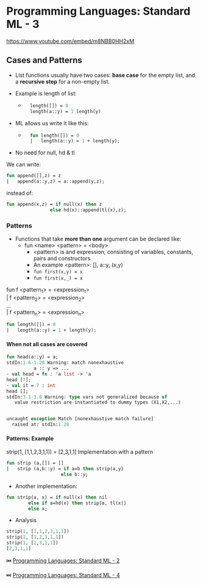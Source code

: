 # Programming Languages: Standard ML - 3

https://www.youtube.com/embed/m8NBB0HH2xM

## Cases and Patterns

- List functions usually have two cases: **base case** for the empty list, and a **recursive step** for a non-empty list.
- Example is length of list:
  - ```sml
      length([]) = 0
      length(a::y) = 1 length(y)
    ```
- ML allows us write it like this:

  - ```sml
      fun length([]) = 0
      |   length(a::y) = 1 + length(y);
    ```

- No need for null, hd & tl

We can write:

```sml
fun append([],z) = z
|   append(a::y,z) = a::append(y,z);
```

instead of:

```sml
fun append(x,z) = if null(x) then z
                else hd(x)::append(tl(x),z);
```

### Patterns

- Functions that take **more than one** argument can be declared like:
  - fun \<name> \<pattern> = \<body>
    - \<pattern> is and expression, consisting of variables, constants, pairs and constructors
    - An example \<pattern>: [], a::y, (x,y)
    - `fun first(x,y) = x`
    - `fun first(x,_) = x`

fun f \<pattern<sub>1</sub>> = \<expression<sub>1</sub>><br>
| f \<pattern<sub>2</sub>> = \<expression<sub>2</sub>><br>
...<br>
| f \<pattern<sub>n</sub>> = \<expression<sub>n</sub>><br>

```sml
fun length([]) = 0
|   length(a::y) = 1 + length(y);
```

#### When not all cases are covered

```sml
fun head(a::y) = a;
stdIn:1.6-1.20 Warning: match nonexhaustive
          a :: y => ...
- val head = fn : 'a list -> 'a
head [7];
- val it = 7 : int
head [];
stdIn:3.1-3.8 Warning: type vars not generalized because of
   value restriction are instantiated to dummy types (X1,X2,...)


uncaught exception Match [nonexhaustive match failure]
  raised at: stdIn:1.20
```

#### Patterns: Example

strip(1, [1,1,2,3,1,1]) = [2,3,1,1]
Implementation with a pattern

```sml
fun strip (a,[]) = []
|   strip (a,b::y) = if a=b then strip(a,y)
                    else b::y;
```

- Another implementation:

```sml
fun strip(a, x) = if null(x) then nil
        else if a=hd(x) then strip(a, tl(x))
        else x;
```

- Analysis

```sml
strip(1, [1,1,2,3,1,1])
strip(1, [1,2,3,1,1])
strip(1, [2,3,1,1])
[2,3,1,1]
```
:previous_track_button: [Programming Languages: Standard ML - 2](2-Recursion.md)

:next_track_button: [Programming Languages: Standard ML - 4](4-MapTypesAndTuples.md)
